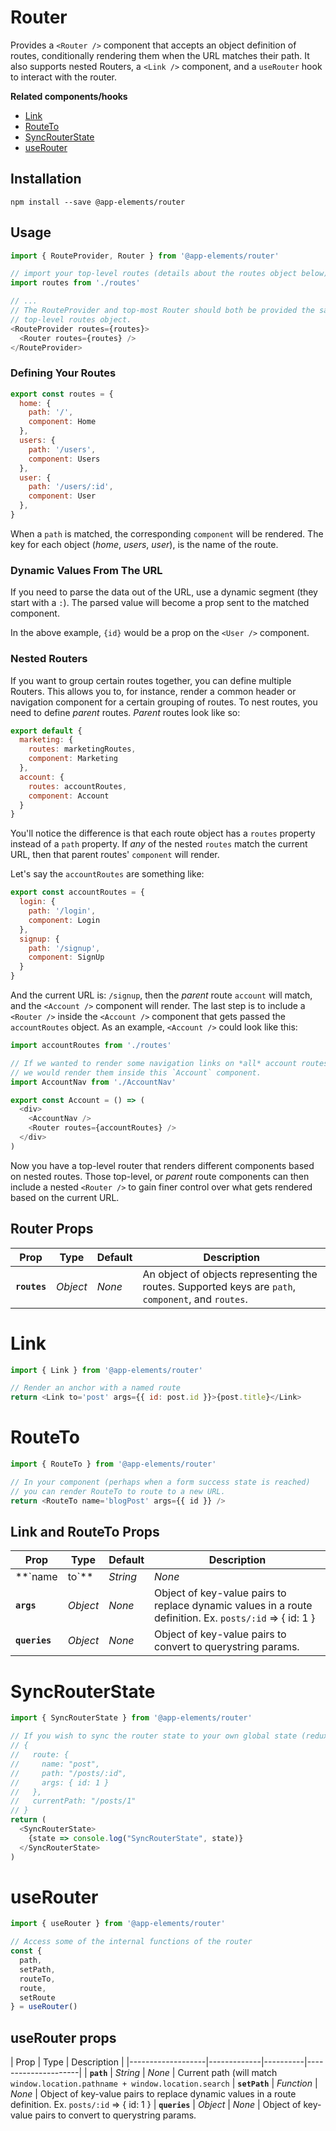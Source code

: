 # Router

Provides a `<Router />` component that accepts an object definition of routes, conditionally rendering them when the URL matches their path. It also supports nested Routers, a `<Link />` component, and a `useRouter` hook to interact with the router.

**Related components/hooks**

- [Link](#link)
- [RouteTo](#routeto)
- [SyncRouterState](#syncrouterstate)
- [useRouter](#userouter)

## Installation

`npm install --save @app-elements/router`

## Usage

```javascript
import { RouteProvider, Router } from '@app-elements/router'

// import your top-level routes (details about the routes object below)
import routes from './routes'

// ...
// The RouteProvider and top-most Router should both be provided the same
// top-level routes object.
<RouteProvider routes={routes}>
  <Router routes={routes} />
</RouteProvider>
```

### Defining Your Routes

```javascript
export const routes = {
  home: {
    path: '/',
    component: Home
  },
  users: {
    path: '/users',
    component: Users
  },
  user: {
    path: '/users/:id',
    component: User
  },
}
```

When a `path` is matched, the corresponding `component` will be rendered. The key for each object (_home_, _users_, _user_), is the name of the route.

### Dynamic Values From The URL

If you need to parse the data out of the URL, use a dynamic segment (they start with a `:`). The parsed value will become a prop sent to the matched component.

In the above example, `{id}` would be a prop on the `<User />` component.

### Nested Routers

If you want to group certain routes together, you can define multiple Routers. This allows you to, for instance, render a common header or navigation component for a certain grouping of routes. To nest routes, you need to define _parent_ routes. _Parent_ routes look like so:

```javascript
export default {
  marketing: {
    routes: marketingRoutes,
    component: Marketing
  },
  account: {
    routes: accountRoutes,
    component: Account
  }
}
```

You'll notice the difference is that each route object has a `routes` property instead of a `path` property. If *any* of the nested `routes` match the current URL, then that parent routes' `component` will render.

Let's say the `accountRoutes` are something like:

```javascript
export const accountRoutes = {
  login: {
    path: '/login',
    component: Login
  },
  signup: {
    path: '/signup',
    component: SignUp
  }
}
```

And the current URL is: `/signup`, then the _parent_ route `account` will match, and the `<Account />` component will render. The last step is to include a `<Router />` inside the `<Account />` component that gets passed the `accountRoutes` object. As an example, `<Account />` could look like this:

```javascript
import accountRoutes from './routes'

// If we wanted to render some navigation links on *all* account routes,
// we would render them inside this `Account` component.
import AccountNav from './AccountNav'

export const Account = () => (
  <div>
    <AccountNav />
    <Router routes={accountRoutes} />
  </div>
)
```

Now you have a top-level router that renders different components based on nested routes. Those top-level, or _parent_ route components can then include a nested `<Router />` to gain finer control over what gets rendered based on the current URL.


## Router Props

| Prop              | Type        | Default  | Description         |
|-------------------|-------------|----------|---------------------|
| **`routes`**      | _Object_    | _None_   | An object of objects representing the routes. Supported keys are `path`, `component`, and `routes`.



# Link

```javascript
import { Link } from '@app-elements/router'

// Render an anchor with a named route
return <Link to='post' args={{ id: post.id }}>{post.title}</Link>
```


# RouteTo

```javascript
import { RouteTo } from '@app-elements/router'

// In your component (perhaps when a form success state is reached) 
// you can render RouteTo to route to a new URL.
return <RouteTo name='blogPost' args={{ id }} />
```

## Link and RouteTo Props

| Prop              | Type        | Default  | Description         |
|-------------------|-------------|----------|---------------------|
| **`name|to`**     | _String_    | _None_   | String that matches a key in your routes object.
| **`args`**        | _Object_    | _None_   | Object of key-value pairs to replace dynamic values in a route definition. Ex. `posts/:id` => { id: 1 }
| **`queries`**     | _Object_    | _None_   | Object of key-value pairs to convert to querystring params.


# SyncRouterState

```javascript
import { SyncRouterState } from '@app-elements/router'

// If you wish to sync the router state to your own global state (redux, atom, mobx, etc.)
// {
//   route: {
//     name: "post",
//     path: "/posts/:id",
//     args: { id: 1 }
//   },
//   currentPath: "/posts/1"
// }
return (
  <SyncRouterState>
    {state => console.log("SyncRouterState", state)}
  </SyncRouterState>
)
```

# useRouter

```javascript
import { useRouter } from '@app-elements/router'

// Access some of the internal functions of the router
const {
  path,
  setPath,
  routeTo,
  route,
  setRoute
} = useRouter()
```

## useRouter props

| Prop              | Type        | Description         |
|-------------------|-------------|----------|---------------------|
| **`path`**        | _String_    | _None_   | Current path (will match `window.location.pathname + window.location.search`
| **`setPath`**     | _Function_  | _None_   | Object of key-value pairs to replace dynamic values in a route definition. Ex. `posts/:id` => { id: 1 }
| **`queries`**     | _Object_    | _None_   | Object of key-value pairs to convert to querystring params.
